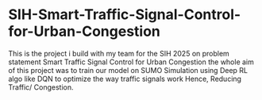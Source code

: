 # SIH-Smart-Traffic-Signal-Control-for-Urban-Congestion
This is the project i build with my team for the SIH 2025 on problem statement Smart Traffic Signal Control for Urban Congestion the whole aim of this project was to train our model on SUMO Simulation using Deep RL algo like DQN to optimize the way traffic signals work Hence, Reducing Traffic/ Congestion.
